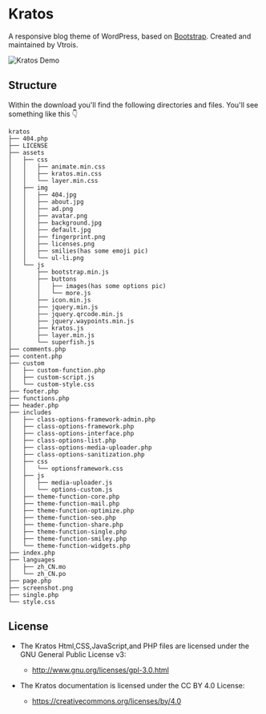 # Kratos

A responsive blog theme of WordPress, based on [Bootstrap](https://github.com/twbs/bootstrap). Created and maintained by Vtrois. 

![Kratos Demo](https://s2.ax1x.com/2019/03/24/AYUwY4.png)

## Structure
Within the download you'll find the following directories and files. You'll see something like this :point_down:

```
kratos
├── 404.php
├── LICENSE
├── assets
│   ├── css
│   │   ├── animate.min.css
│   │   ├── kratos.min.css
│   │   └── layer.min.css
│   ├── img
│   │   ├── 404.jpg
│   │   ├── about.jpg
│   │   ├── ad.png
│   │   ├── avatar.png
│   │   ├── background.jpg
│   │   ├── default.jpg
│   │   ├── fingerprint.png
│   │   ├── licenses.png
│   │   ├── smilies(has some emoji pic)
│   │   └── ul-li.png
│   └── js
│       ├── bootstrap.min.js
│       ├── buttons
│       │   ├── images(has some options pic)
│       │   └── more.js
│       ├── icon.min.js
│       ├── jquery.min.js
│       ├── jquery.qrcode.min.js
│       ├── jquery.waypoints.min.js
│       ├── kratos.js
│       ├── layer.min.js
│       └── superfish.js
├── comments.php
├── content.php
├── custom
│   ├── custom-function.php
│   ├── custom-script.js
│   └── custom-style.css
├── footer.php
├── functions.php
├── header.php
├── includes
│   ├── class-options-framework-admin.php
│   ├── class-options-framework.php
│   ├── class-options-interface.php
│   ├── class-options-list.php
│   ├── class-options-media-uploader.php
│   ├── class-options-sanitization.php
│   ├── css
│   │   └── optionsframework.css
│   ├── js
│   │   ├── media-uploader.js
│   │   └── options-custom.js
│   ├── theme-function-core.php
│   ├── theme-function-mail.php
│   ├── theme-function-optimize.php
│   ├── theme-function-seo.php
│   ├── theme-function-share.php
│   ├── theme-function-single.php
│   ├── theme-function-smiley.php
│   └── theme-function-widgets.php
├── index.php
├── languages
│   ├── zh_CN.mo
│   └── zh_CN.po
├── page.php
├── screenshot.png
├── single.php
└── style.css
```
  
## License

- The Kratos Html,CSS,JavaScript,and PHP files are licensed under the GNU General Public License v3:
  - http://www.gnu.org/licenses/gpl-3.0.html

- The Kratos documentation is licensed under the CC BY 4.0 License:
  - https://creativecommons.org/licenses/by/4.0